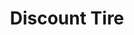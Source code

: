 ---
title: "Discount Tire"
url: /hillsboro/discount-tire-southeast-minter-bridge-road/
shop: Reifen
---